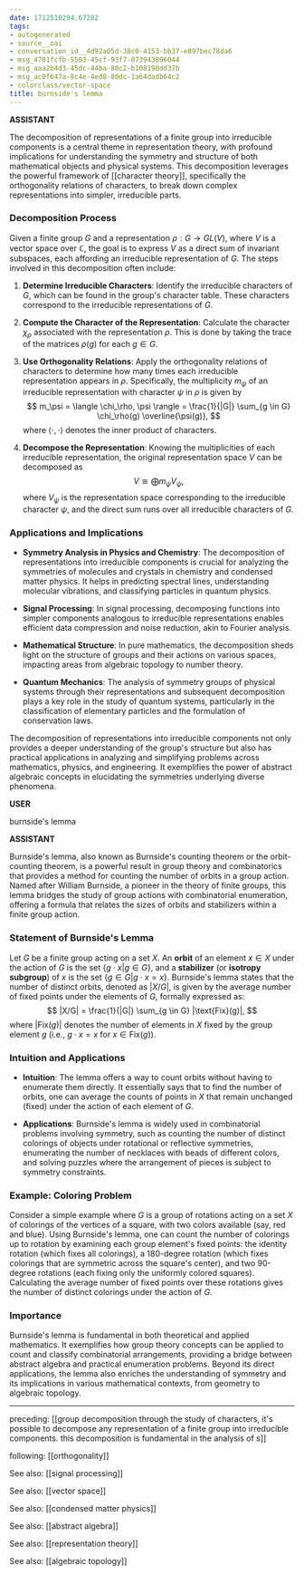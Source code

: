 ```yaml
---
date: 1712510294.67282
tags:
- autogenerated
- source__oai
- conversation_id__4d92a05d-38c0-4153-bb37-e897bec78da6
- msg_4701fcfb-5503-45cf-93f7-073943896044
- msg_aaa2b4d3-45dc-44ba-80c2-b108190dd37b
- msg_ac0f647a-8c4e-4ed8-80dc-1a64dadb64c2
- colorclass/vector-space
title: burnside's lemma
---
```


**ASSISTANT**

The decomposition of representations of a finite group into irreducible components is a central theme in representation theory, with profound implications for understanding the symmetry and structure of both mathematical objects and physical systems. This decomposition leverages the powerful framework of [[character theory]], specifically the orthogonality relations of characters, to break down complex representations into simpler, irreducible parts.

### Decomposition Process

Given a finite group $G$ and a representation $\rho: G \to GL(V)$, where $V$ is a vector space over $\mathbb{C}$, the goal is to express $V$ as a direct sum of invariant subspaces, each affording an irreducible representation of $G$. The steps involved in this decomposition often include:

1. **Determine Irreducible Characters**: Identify the irreducible characters of $G$, which can be found in the group's character table. These characters correspond to the irreducible representations of $G$.

2. **Compute the Character of the Representation**: Calculate the character $\chi_\rho$ associated with the representation $\rho$. This is done by taking the trace of the matrices $\rho(g)$ for each $g \in G$.

3. **Use Orthogonality Relations**: Apply the orthogonality relations of characters to determine how many times each irreducible representation appears in $\rho$. Specifically, the multiplicity $m_\psi$ of an irreducible representation with character $\psi$ in $\rho$ is given by
$$
m_\psi = \langle \chi_\rho, \psi \rangle = \frac{1}{|G|} \sum_{g \in G} \chi_\rho(g) \overline{\psi(g)},
$$
where $\langle \cdot, \cdot \rangle$ denotes the inner product of characters.

4. **Decompose the Representation**: Knowing the multiplicities of each irreducible representation, the original representation space $V$ can be decomposed as
$$
V \cong \bigoplus m_\psi V_\psi,
$$
where $V_\psi$ is the representation space corresponding to the irreducible character $\psi$, and the direct sum runs over all irreducible characters of $G$.

### Applications and Implications

- **Symmetry Analysis in Physics and Chemistry**: The decomposition of representations into irreducible components is crucial for analyzing the symmetries of molecules and crystals in chemistry and condensed matter physics. It helps in predicting spectral lines, understanding molecular vibrations, and classifying particles in quantum physics.

- **Signal Processing**: In signal processing, decomposing functions into simpler components analogous to irreducible representations enables efficient data compression and noise reduction, akin to Fourier analysis.

- **Mathematical Structure**: In pure mathematics, the decomposition sheds light on the structure of groups and their actions on various spaces, impacting areas from algebraic topology to number theory.

- **Quantum Mechanics**: The analysis of symmetry groups of physical systems through their representations and subsequent decomposition plays a key role in the study of quantum systems, particularly in the classification of elementary particles and the formulation of conservation laws.

The decomposition of representations into irreducible components not only provides a deeper understanding of the group's structure but also has practical applications in analyzing and simplifying problems across mathematics, physics, and engineering. It exemplifies the power of abstract algebraic concepts in elucidating the symmetries underlying diverse phenomena.


**USER**

burnside's lemma


**ASSISTANT**

Burnside's lemma, also known as Burnside's counting theorem or the orbit-counting theorem, is a powerful result in group theory and combinatorics that provides a method for counting the number of orbits in a group action. Named after William Burnside, a pioneer in the theory of finite groups, this lemma bridges the study of group actions with combinatorial enumeration, offering a formula that relates the sizes of orbits and stabilizers within a finite group action.

### Statement of Burnside's Lemma

Let $G$ be a finite group acting on a set $X$. An **orbit** of an element $x \in X$ under the action of $G$ is the set $\{g \cdot x | g \in G\}$, and a **stabilizer** (or **isotropy subgroup**) of $x$ is the set $\{g \in G | g \cdot x = x\}$. Burnside's lemma states that the number of distinct orbits, denoted as $|X/G|$, is given by the average number of fixed points under the elements of $G$, formally expressed as:
$$
|X/G| = \frac{1}{|G|} \sum_{g \in G} |\text{Fix}(g)|,
$$
where $|\text{Fix}(g)|$ denotes the number of elements in $X$ fixed by the group element $g$ (i.e., $g \cdot x = x$ for $x \in \text{Fix}(g)$).

### Intuition and Applications

- **Intuition**: The lemma offers a way to count orbits without having to enumerate them directly. It essentially says that to find the number of orbits, one can average the counts of points in $X$ that remain unchanged (fixed) under the action of each element of $G$.

- **Applications**: Burnside's lemma is widely used in combinatorial problems involving symmetry, such as counting the number of distinct colorings of objects under rotational or reflective symmetries, enumerating the number of necklaces with beads of different colors, and solving puzzles where the arrangement of pieces is subject to symmetry constraints.

### Example: Coloring Problem

Consider a simple example where $G$ is a group of rotations acting on a set $X$ of colorings of the vertices of a square, with two colors available (say, red and blue). Using Burnside's lemma, one can count the number of colorings up to rotation by examining each group element's fixed points: the identity rotation (which fixes all colorings), a 180-degree rotation (which fixes colorings that are symmetric across the square's center), and two 90-degree rotations (each fixing only the uniformly colored squares). Calculating the average number of fixed points over these rotations gives the number of distinct colorings under the action of $G$.

### Importance

Burnside's lemma is fundamental in both theoretical and applied mathematics. It exemplifies how group theory concepts can be applied to count and classify combinatorial arrangements, providing a bridge between abstract algebra and practical enumeration problems. Beyond its direct applications, the lemma also enriches the understanding of symmetry and its implications in various mathematical contexts, from geometry to algebraic topology.


---

preceding: [[group decomposition through the study of characters, it's possible to decompose any representation of a finite group into irreducible components. this decomposition is fundamental in the analysis of s]]  


following: [[orthogonality]]

See also: [[signal processing]]


See also: [[vector space]]


See also: [[condensed matter physics]]


See also: [[abstract algebra]]


See also: [[representation theory]]


See also: [[algebraic topology]]